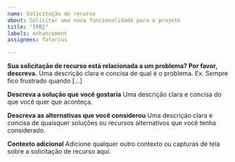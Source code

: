 ```yaml
---
name: Solicitação de recurso
about: Solicitar uma nova funcionalidade para o projeto
title: "[FR}"
labels: enhancement
assignees: fatorius

---
```


**Sua solicitação de recurso está relacionada a um problema? Por favor, descreva.**
Uma descrição clara e concisa de qual é o problema. Ex. Sempre fico frustrado quando [...]

**Descreva a solução que você gostaria**
Uma descrição clara e concisa do que você quer que aconteça.

**Descreva as alternativas que você considerou**
Uma descrição clara e concisa de quaisquer soluções ou recursos alternativos que você tenha considerado.

**Contexto adicional**
Adicione qualquer outro contexto ou capturas de tela sobre a solicitação de recurso aqui.
